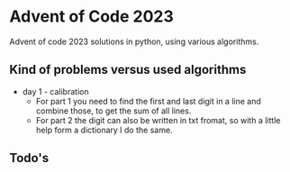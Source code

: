 # Advent of Code 2023
Advent of code 2023 solutions in python, using various algorithms.

## Kind of problems versus used algorithms

- day 1 - calibration
    - For part 1 you need to find the first and last digit in a line and combine those, to get the sum of all lines.
    - For part 2 the digit can also be written in txt fromat, so with a little help form a dictionary I do the same.


## Todo's

